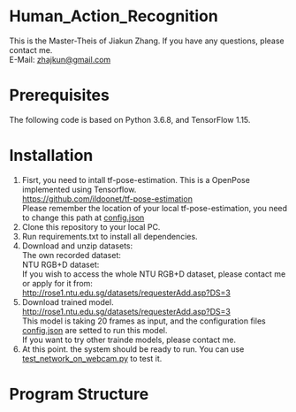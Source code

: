 # Human_Action_Recognition
This is the Master-Theis of Jiakun Zhang. If you have any questions, please contact me.<br>
E-Mail: zhajkun@gmail.com
# Prerequisites
The following code is based on Python 3.6.8, and TensorFlow 1.15. 
# Installation
1. Fisrt, you need to intall tf-pose-estimation. This is a OpenPose implemented using Tensorflow.<br>
https://github.com/ildoonet/tf-pose-estimation <br>
Please remember the location of your local tf-pose-estimation, you need to change this path at [config.json](./config/config.json)
2. Clone this repository to your local PC.
3. Run requirements.txt to install all dependencies.
4. Download and unzip datasets:<br>
The own recorded dataset:<br>
NTU RGB+D dataset:<br>
If you wish to access the whole NTU RGB+D dataset, please contact me or apply for it from:<br>
http://rose1.ntu.edu.sg/datasets/requesterAdd.asp?DS=3
5. Download trained model.<br>
http://rose1.ntu.edu.sg/datasets/requesterAdd.asp?DS=3  <br>
This model is taking 20 frames as input, and the configuration files [config.json](./config/config.json) are setted to run this model. <br>
If you want to try other trainde models, please contact me. <br>
6. At this point. the system should be ready to run. You can use [test_network_on_webcam.py](./src/test_network_on_webcam.py) to test it.
# Program Structure
